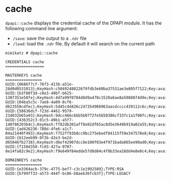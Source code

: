 # cache

`dpapi::cache` displays the credential cache of the DPAPI module. It has the following command line argument:

* `/save`: save the output to a `.ndr` file
* `/load`: load the `.ndr` file. By default it will search on the current path

```
mimikatz # dpapi::cache

CREDENTIALS cache
=================

MASTERKEYS cache
================
GUID:{0686f7cf-76f3-413b-a51e-28d0d0531013};KeyHash:c5049248822679fdb3e60ba37531ae3e805f7122;Key:available
GUID:{b3f80f3d-c0e3-49bf-b625-138f351e58fe};KeyHash:4d7a99f0704d8d9a470c1520a6ae8a5088074d9e;Key:available
GUID:{04ba5c5c-7ae8-4a09-8cf6-d623558cdfec};KeyHash:5d45c4d426c247354968963aacdcccc439112c6c;Key:available
GUID:{58636dcf-f23d-4461-9579-23d032b65a93};KeyHash:9dcc466c6bb5b0772fe5650386cf33fc1a1f00fc;Key:available
GUID:{436352c3-01c5-49b1-a5f7-148f86203b4c};KeyHash:ff82db201aff8a92df65ac8d5e3649b919a02a55;Key:available
GUID:{ad426236-788d-4fe6-a1c7-04a21440f493};KeyHash:7752ff93b8cc9bc275ebedf84115f59e347578e8;Key:available
GUID:{612eeb99-0f2b-42e3-be2d-d65046fb2738};KeyHash:d6ef42907dcc8e100f03e4f971bada865ee90ad0;Key:available
GUID:{f150d358-fc03-427a-9707-8e14fa82c9e2};KeyHash:f9e649f84edde57d8d84c4f8b33ea18dd4e8e0c4;Key:available

DOMAINKEYS cache
================
GUID:{e3364acb-379c-4775-bef7-c3c1e1992589};TYPE:RSA
GUID:{b799ff33-a573-444f-bc86-b8aeb36fcb3f};TYPE:LEGACY
```
